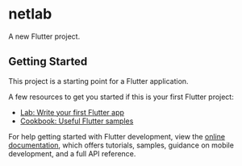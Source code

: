 # netlab

A new Flutter project.

## Getting Started

This project is a starting point for a Flutter application.

A few resources to get you started if this is your first Flutter project:

- [Lab: Write your first Flutter app](https://docs.flutter.dev/get-started/codelab)
- [Cookbook: Useful Flutter samples](https://docs.flutter.dev/cookbook)

For help getting started with Flutter development, view the
[online documentation](https://docs.flutter.dev/), which offers tutorials,
samples, guidance on mobile development, and a full API reference.

<!--
Notes: 
    Add useful information here that you think that will help us.

Useful commands:
    flutter upgrade - upgrade your sdk first
    flutter pub upgrade - upgrade you dependecies

    flutter analyze - analyze the code but I think you can see it in problem tab beside the terminal.
    dart fix --apply - will fix the problem in your flutter analyze if it can auto fix it.

    dart format . - format you code in dart way xd.
    dart run custom_lint - check your riverpod code xd

    flutter test - run all test in ~/test folder.
    flutter test test/sample_test.dart  - run a specific test.


Useful website to look for: 
    https://dart.dev  - if you want to learn more about the language.
    https://api.dart.dev - docs for api in dart language.

    https://docs.flutter.dev - if you want to learn more about the Framework.
    https://api.flutter.dev - docs for api in flutter framework.

    https://pub.dev  - for package/plugins.

    https://dartpad.dev - playground for dart and flutter codes.
    https://zapp.run - whole editor for flutter lol


Excalidraw Notes: 
    Luto ni allan
        https://excalidraw.com/#json=gv6gncOqVMgkt6lthZ3F5,i8dpEYkjw-hR3CaGYLGLQQ
    Note sa Mechanics ng simulator:
        https://excalidraw.com/#json=qs16GfnYCkcK83BrMZ5q_,VxgJQlCwFXIhecGRbP1ZJA
    Color Pallete:
        https://excalidraw.com/#json=E7hUGyqdQD0eGazwsx5hD,FmNb_mWiDESaI4Mr7lqlrg
    Final UI:
        https://excalidraw.com/#json=dpUP5eWpvFd2yntS7vOaB,75qYBIyHknsrnnTs0bWWYg


WorkFlow and shit for our productivity and collaboration :
    Forked our repo first then bala kana kung ano gawin mo don sa repo mo tas pag uupload nyo na yung changes sa
    main repo "git pull --rebase" nyo muna yung branch sa forked repo tas saka nyo push sa main repo, linear lang dapat
    ang mangyayari sa git history natin.

    ps. you can use "git commit --amend --no-edit" kung may hahabol kang changes sa commit mo it's useful command search about it.

    sa commit message naman ket ganto nalang: "Type: Purpose" for example "chore: update dependecies" 
    
    Type:       Purpose:
    feat        Intorduce a new feature
    fix         Fixes bug
    docs        Changes to documentation only
    style       Code style changes (formatting, missing semicolons, etc.)-no logic
    refactor    Code changes that neither fix a bug nor add a feature
    test        Adding or updating test
    chore       Routing tasks like build scripts, configs, or dependecy update
    build       Changes that affect the build system or external dependencies
    ci          Changes to CI/CD configuration files and scripts
    perf        Code changes that improve perfomance
    revert      Reverts a previous commit

    (10 mins) How to Write a Git Commit Message: Conventions & Best Practices
        https://youtu.be/9ilpKtF0KGQ?si=vTaau_o7iFp0adJJ

    (4 mins) Never use git pull
        https://youtu.be/xN1-2p06Urc?si=oueXWIJJUvqUPpAu


Youtube Videos you might find helpful (don't get stuck on tutorial hell, watch it 2x speed lol):

    -Networking Related : 
        (Playlist) Networking Fundamentals
            https://youtube.com/playlist?list=PLIFyRwBY_4bRLmKfP1KnZA6rZbRHtxmXi&si=gv2XohVBLuKKMqDu
        (Playlist) FREE CCNA 200-301
            https://youtube.com/playlist?list=PLIhvC56v63IJVXv0GJcl9vO5Z6znCVb1P&si=c-HX-P8Z38oTdy1S
        Internet - CS50's Understanding Technology 2017
            https://youtu.be/n_KghQP86Sw?si=bz4wlDxuIOZreL98

    -Flutterr/Dart Related: 
        (2 hrs) The Complete Dart & Flutter Developer Course | Full Tutorial For Beginners to Advanced
            https://youtu.be/CzRQ9mnmh44?si=zeivDb8VSpsvVCaw 
        (3 mins) Dart in 100 Seconds
            https://youtu.be/NrO0CJCbYLA?si=bCv1B97eqQ3SnHEr
        (3 mins) Flutter in 100 seconds
            https://youtu.be/lHhRhPV--G0?si=AzYXV_aBKkoVo5lp
        (12 mins) Flutter Basic Training - 12 Minute Bootcamp
            https://youtu.be/lHhRhPV--G0?si=gCGW9GPHqfe-stRE
        (9 mins) Top 12 Flutter Tips & Tricks
            https://youtu.be/FdgDgcrDeNI?si=7NRUG4cKX3NOkO03
        (14 mins) Flutter State Management - The Grand Tour
            https://youtu.be/3tm-R7ymwhc?si=Y46jTCMXo41arTg8
        (9 mins) uild 5 Apps in 5 Minutes with Flutter… But should you?
            https://youtu.be/7JdcGBSWo50?si=rtJFuJbTW7e6F-V-
        (4 mins) Clean Architecture in Flutter - All You Need to Know!
            https://youtu.be/zon3WgmcqQw?si=zlL1Ma6bpNriKWDv


        - Riverpod
        (8 mins) Flutter Riverpod EASY Tutorial
            https://youtu.be/7Cp1GlmHTGE?si=Abybk7wVpC91aId5
        (2 hrs) Flutter Riverpod 2 Tutorial for Beginners | Riverpod Generator
            https://youtu.be/pwflXIA-6YQ?si=rEj3zaeeriHyO6cm

        - Unit/Integration Testing 
        (Playlist) Flutter Testing Tutorial For Beginners
            https://youtube.com/playlist?list=PLlzmAWV2yTgAW2rVT0sqRmtBXc-pmBnJG&si=2OrG1U4IkfOHSkRk


Current version:
    dart = Dart SDK version: 3.9.2
    flutter = Flutter 3.35.3

    Android: 
        compileSdk = 36
        buildToolsVersion = "36.0.0"
        ndkVersion = "29.0.13599879"
        cmake = "4.0.3"

-->
